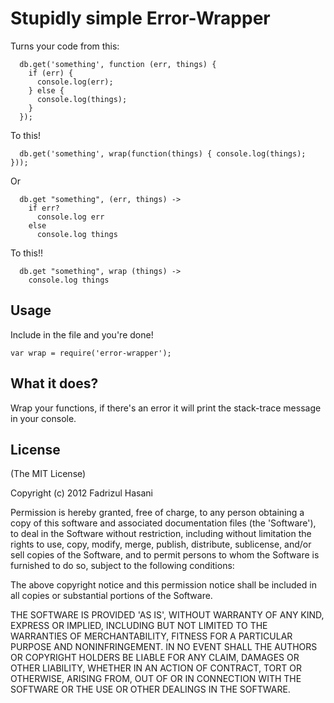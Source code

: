 # Stupidly simple Error-Wrapper
Turns your code from this:

```
  db.get('something', function (err, things) {
    if (err) {
      console.log(err);
    } else {
      console.log(things);
    }
  });
```

To this!

```
  db.get('something', wrap(function(things) { console.log(things); }));
```

Or

```
  db.get "something", (err, things) ->
    if err?
      console.log err
    else
      console.log things
```

To this!!

```
  db.get "something", wrap (things) ->
    console.log things
```

## Usage

Include in the file and you're done!

```
var wrap = require('error-wrapper');
```

## What it does?

Wrap your functions, if there's an error it will print the stack-trace message in your console.


## License

(The MIT License)

Copyright (c) 2012 Fadrizul Hasani

Permission is hereby granted, free of charge, to any person obtaining a copy of this software and associated documentation files (the 'Software'), to deal in the Software without restriction, including without limitation the rights to use, copy, modify, merge, publish, distribute, sublicense, and/or sell copies of the Software, and to permit persons to whom the Software is furnished to do so, subject to the following conditions:

The above copyright notice and this permission notice shall be included in all copies or substantial portions of the Software.

THE SOFTWARE IS PROVIDED 'AS IS', WITHOUT WARRANTY OF ANY KIND, EXPRESS OR IMPLIED, INCLUDING BUT NOT LIMITED TO THE WARRANTIES OF MERCHANTABILITY, FITNESS FOR A PARTICULAR PURPOSE AND NONINFRINGEMENT. IN NO EVENT SHALL THE AUTHORS OR COPYRIGHT HOLDERS BE LIABLE FOR ANY CLAIM, DAMAGES OR OTHER LIABILITY, WHETHER IN AN ACTION OF CONTRACT, TORT OR OTHERWISE, ARISING FROM, OUT OF OR IN CONNECTION WITH THE SOFTWARE OR THE USE OR OTHER DEALINGS IN THE SOFTWARE.
